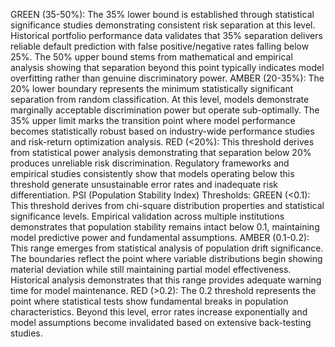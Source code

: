 GREEN (35-50%):
The 35% lower bound is established through statistical significance studies demonstrating consistent risk separation at this level. Historical portfolio performance data validates that 35% separation delivers reliable default prediction with false positive/negative rates falling below 25%. The 50% upper bound stems from mathematical and empirical analysis showing that separation beyond this point typically indicates model overfitting rather than genuine discriminatory power.
AMBER (20-35%):
The 20% lower boundary represents the minimum statistically significant separation from random classification. At this level, models demonstrate marginally acceptable discrimination power but operate sub-optimally. The 35% upper limit marks the transition point where model performance becomes statistically robust based on industry-wide performance studies and risk-return optimization analysis.
RED (<20%):
This threshold derives from statistical power analysis demonstrating that separation below 20% produces unreliable risk discrimination. Regulatory frameworks and empirical studies consistently show that models operating below this threshold generate unsustainable error rates and inadequate risk differentiation.
PSI (Population Stability Index) Thresholds:
GREEN (<0.1):
This threshold derives from chi-square distribution properties and statistical significance levels. Empirical validation across multiple institutions demonstrates that population stability remains intact below 0.1, maintaining model predictive power and fundamental assumptions.
AMBER (0.1-0.2):
This range emerges from statistical analysis of population drift significance. The boundaries reflect the point where variable distributions begin showing material deviation while still maintaining partial model effectiveness. Historical analysis demonstrates that this range provides adequate warning time for model maintenance.
RED (>0.2):
The 0.2 threshold represents the point where statistical tests show fundamental breaks in population characteristics. Beyond this level, error rates increase exponentially and model assumptions become invalidated based on extensive back-testing studies.
